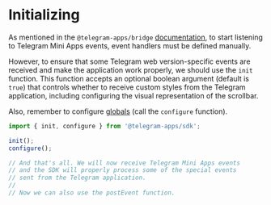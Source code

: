 # Initializing

As mentioned in
the `@telegram-apps/bridge` [documentation](../../telegram-apps-bridge/events.md#define-event-handlers),
to start listening to Telegram Mini Apps events, event handlers must be defined manually.

However, to ensure that some Telegram web version-specific events are received and make the
application work properly, we should use the `init` function. This function accepts an optional
boolean argument (default is `true`) that controls whether to receive custom styles from the
Telegram application, including configuring the visual representation of the scrollbar.

Also, remember to configure [globals](globals.md) (call the `configure` function).

```ts
import { init, configure } from '@telegram-apps/sdk';

init();
configure();

// And that's all. We will now receive Telegram Mini Apps events
// and the SDK will properly process some of the special events
// sent from the Telegram application.
//
// Now we can also use the postEvent function.
```
